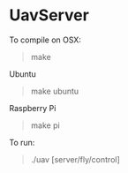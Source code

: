 # UavServer

To compile on OSX:

> make

Ubuntu

> make ubuntu

Raspberry Pi

> make pi


To run:

> ./uav [server/fly/control]